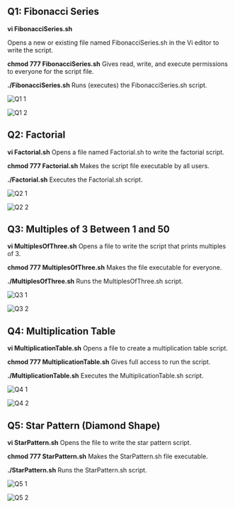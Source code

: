 ## Q1: Fibonacci Series

**vi FibonacciSeries.sh**

Opens a new or existing file named FibonacciSeries.sh in the Vi editor to write the script.

**chmod 777 FibonacciSeries.sh**
Gives read, write, and execute permissions to everyone for the script file.

**./FibonacciSeries.sh**
Runs (executes) the FibonacciSeries.sh script.

![Q1 1](https://github.com/user-attachments/assets/c48093cd-1253-4f57-9d2c-36a6eca32481)

![Q1 2](https://github.com/user-attachments/assets/aaf71a48-40a7-44e5-a500-1e97cc3765c1)



## Q2: Factorial

**vi Factorial.sh**
Opens a file named Factorial.sh to write the factorial script.

**chmod 777 Factorial.sh**
Makes the script file executable by all users.

**./Factorial.sh**
Executes the Factorial.sh script.

![Q2 1](https://github.com/user-attachments/assets/6f1a441d-2ac0-48fb-8b38-9ffccce01e75)

![Q2 2](https://github.com/user-attachments/assets/dd5c06a5-a7bb-40d7-987d-faebcb5921a3)



## Q3: Multiples of 3 Between 1 and 50

**vi MultiplesOfThree.sh**
Opens a file to write the script that prints multiples of 3.

**chmod 777 MultiplesOfThree.sh**
Makes the file executable for everyone.

**./MultiplesOfThree.sh**
Runs the MultiplesOfThree.sh script.

![Q3 1](https://github.com/user-attachments/assets/f2efbcc2-ec81-4e22-814d-c2b76933d179)

![Q3 2](https://github.com/user-attachments/assets/d7421252-5269-41df-8e31-483578f22276)



## Q4: Multiplication Table

**vi MultiplicationTable.sh**
Opens a file to create a multiplication table script.

**chmod 777 MultiplicationTable.sh**
Gives full access to run the script.

**./MultiplicationTable.sh**
Executes the MultiplicationTable.sh script.

![Q4 1](https://github.com/user-attachments/assets/c7659834-c4e5-4158-bca4-307906e6f30f)

![Q4 2](https://github.com/user-attachments/assets/357d4e40-4fe9-46cb-a478-c70e212faf49)



## Q5: Star Pattern (Diamond Shape)

**vi StarPattern.sh**
Opens the file to write the star pattern script.

**chmod 777 StarPattern.sh**
Makes the StarPattern.sh file executable.

**./StarPattern.sh**
Runs the StarPattern.sh script.

![Q5 1](https://github.com/user-attachments/assets/6aca3abc-69db-4b0f-95d9-a02ec1d50e49)

![Q5 2](https://github.com/user-attachments/assets/3243362a-9431-4cea-974e-c9b564a8595a)



